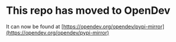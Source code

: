# This repo has moved to OpenDev

It can now be found at [https://opendev.org/opendev/pypi-mirror](https://opendev.org/opendev/pypi-mirror)
